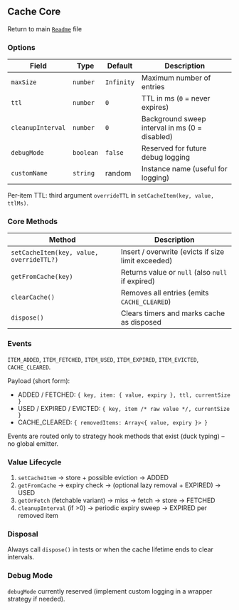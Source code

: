 ## Cache Core

Return to main [`Readme`](./../../Readme.md) file

### Options

| Field             | Type      | Default    | Description                                    |
| ----------------- | --------- | ---------- | ---------------------------------------------- |
| `maxSize`         | `number`  | `Infinity` | Maximum number of entries                      |
| `ttl`             | `number`  | `0`        | TTL in ms (`0` = never expires)                |
| `cleanupInterval` | `number`  | `0`        | Background sweep interval in ms (0 = disabled) |
| `debugMode`       | `boolean` | `false`    | Reserved for future debug logging              |
| `customName`      | `string`  | random     | Instance name (useful for logging)             |

Per‑item TTL: third argument `overrideTTL` in `setCacheItem(key, value, ttlMs)`.

### Core Methods

| Method                                   | Description                                        |
| ---------------------------------------- | -------------------------------------------------- |
| `setCacheItem(key, value, overrideTTL?)` | Insert / overwrite (evicts if size limit exceeded) |
| `getFromCache(key)`                      | Returns value or `null` (also `null` if expired)   |
| `clearCache()`                           | Removes all entries (emits `CACHE_CLEARED`)        |
| `dispose()`                              | Clears timers and marks cache as disposed          |

### Events

`ITEM_ADDED`, `ITEM_FETCHED`, `ITEM_USED`, `ITEM_EXPIRED`, `ITEM_EVICTED`, `CACHE_CLEARED`.

Payload (short form):

- ADDED / FETCHED: `{ key, item: { value, expiry }, ttl, currentSize }`
- USED / EXPIRED / EVICTED: `{ key, item /* raw value */, currentSize }`
- CACHE_CLEARED: `{ removedItems: Array<{ value, expiry }> }`

Events are routed only to strategy hook methods that exist (duck typing) – no global emitter.

### Value Lifecycle

1. `setCacheItem` -> store + possible eviction -> ADDED
2. `getFromCache` -> expiry check -> (optional lazy removal + EXPIRED) -> USED
3. `getOrFetch` (fetchable variant) -> miss -> fetch -> store -> FETCHED
4. `cleanupInterval` (if >0) -> periodic expiry sweep -> EXPIRED per removed item

### Disposal

Always call `dispose()` in tests or when the cache lifetime ends to clear intervals.

### Debug Mode

`debugMode` currently reserved (implement custom logging in a wrapper strategy if needed).
